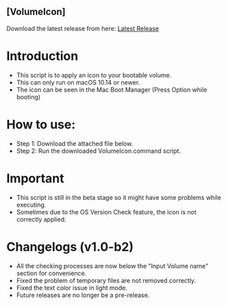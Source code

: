 ## [VolumeIcon]

Download the latest release from here: [Latest Release](https://github.com/Minh-Ton/VolumeIcon/releases/latest)
# Introduction

- This script is to apply an icon to your bootable volume.
- This can only run on macOS 10.14 or newer.
- The icon can be seen in the Mac Boot Manager (Press Option while booting)

# How to use:

- Step 1: Download the attached file below.
- Step 2: Run the downloaded VolumeIcon.command script.

# Important

- This script is still in the beta stage so it might have some problems while executing.
- Sometimes due to the OS Version Check feature, the icon is not correctly applied.

# Changelogs (v1.0-b2)
- All the checking processes are now below the "Input Volume name" section for convenience. 
- Fixed the problem of temporary files are not removed correctly. 
- Fixed the text color issue in light mode. 
- Future releases are no longer be a pre-release. 
